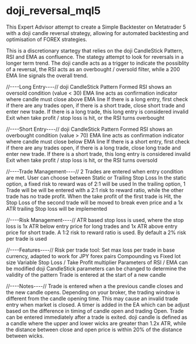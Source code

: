 # doji_reversal_mql5
This Expert Advisor attempt to create a Simple Backtester on Metatrader 5 with a doji candle reversal strategy, allowing for automated backtesting and optimisation of FOREX strategies.

This is a discretionary startegy that relies on the doji CandleStick Pattern, RSI and EMA as confluence. The stategy attempt to look for reversals in a longer term trend. The doji candle acts as a trigger to indicate the possiblity of a reversal, the RSI acts as an overbought / oversold filter, while a 200 EMA line signals the overall trend.

//----Long Entry----//
doji CandleStick Pattern Formed
RSI shows an oversold condition (value < 30)
EMA line acts as confirmation indicator where candle must close above EMA line
If there is a long entry, first check if there are any trades open, if there is a short trade, close short trade and enter new trade. If there is a long trade, this long entry is considered invalid
Exit when take profit / stop loss is hit, or the RSI turns overbought

//----Short Entry----//
doji CandleStick Pattern Formed
RSI shows an overbought condition (value > 70)
EMA line acts as confirmation indicator where candle must close below EMA line
If there is a short entry, first check if there are any trades open, if there is a long trade, close long trade and enter new trade. If there is a short trade, this long entry is considered invalid
Exit when take profit / stop loss is hit, or the RSI turns oversold

//----Trade Management----//
2 Trades are entered when entry condition are met. User can choose between Static or Trailing Stop Loss
In the static option, a fixed risk to reward was of 2:1 will be used
In the trailing option, 1 Trade will be will be entered with a 2:1 risk to reward ratio, while the other trade has no trade profit. When the take profit of the first trade is Hit, the Stop Loss of the second trade will be moved to break even price and a 1x ATR trailing Stop loss will be implemented

//----Risk Management----// 
ATR based stop loss is used, where the stop loss is 1x ATR below entry price for long trades and 1x ATR above entry price for short trade. A 1:2 risk to reward ratio is used. By default a 2% risk per trade is used

//----Features----//
Risk per trade tool: Set max loss per trade in base currency, adapted to work for JPY forex pairs
Compounding vs Fixed lot size
Variable Stop Loss / Take Profit multiplier
Parameters of RSI / EMA can be modified
doji CandleStick parameters can be changed to determine the validity of the pattern
Trade is entered at the start of a new candle

//----Notes----//
Trade is entered when a the previous candle closes and the new candle opens. Depending on your broker, the trading window is different from the candle opening time. This may cause an invalid trade entry when market is closed. A timer is added in the EA which can be adjust based on the difference in timing of candle open and trading Open.
Trade can be entered immediately after a trade is exited.
doji candle is defined as a candle where the upper and lower wicks are greater than 1.2x ATR, while the distance between close and open price is within 20% of the distance between wicks. 

